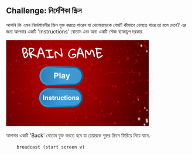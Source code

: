 ## Challenge: নির্দেশিকা স্ক্রিন

আপনি কি এমন নির্দেশাবলীর স্ক্রিন যুক্ত করতে পারেন যা খেলোয়াড়কে গেমটি কীভাবে খেলতে পারে তা বলে দেবে? এর জন্য আপনার একটি 'Instructions' বোতাম এবং অন্য একটি স্টেজ ব্যাকড্রপ দরকার.

![screenshot](images/brain-instructions.png)

আপনার একটি 'Back' বোতাম যুক্ত করতে হবে যা প্লেয়ারকে শুরুর স্ক্রিনে ফিরিয়ে নিয়ে যাবে.

```blocks3
    broadcast (start screen v)
```